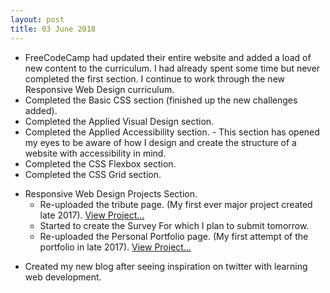 ```yaml
---
layout: post
title: 03 June 2018 
---
```


* FreeCodeCamp had updated their entire website and added a load of new content to the curriculum. I had already spent some time but never completed the first section. I continue to work through the new Responsive Web Design curriculum.
* Completed the Basic CSS section (finished up the new challenges added).
* Completed the Applied Visual Design section. 
* Completed the Applied Accessibility section. - This section has opened my eyes to be aware of how I design and create the structure of a website with accessibility in mind.
* Completed the CSS Flexbox section.
* Completed the CSS Grid section.
+ Responsive Web Design Projects Section.
  - Re-uploaded the tribute page. (My first ever major project created late 2017). [View Project...](https://codepen.io/jck1997/full/JZGGLW)
  - Started to create the Survey For which I plan to submit tomorrow. 
  - Re-uploaded the Personal Portfolio page. (My first attempt of the portfolio in late 2017). [View Project...](https://codepen.io/jck1997/full/NzxNPK)
* Created my new blog after seeing inspiration on twitter with learning web development. 
